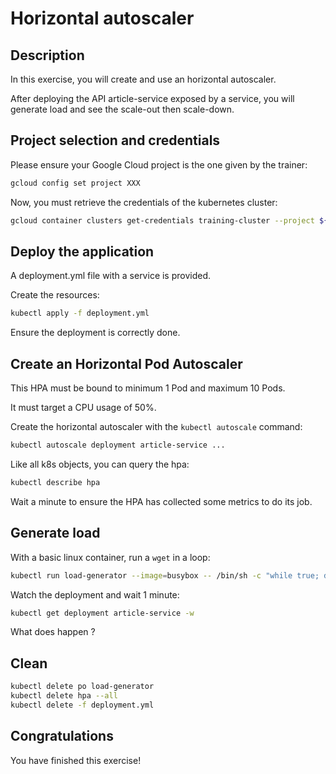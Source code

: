 # Horizontal autoscaler

<walkthrough-tutorial-duration duration="15.0"></walkthrough-tutorial-duration>

## Description

In this exercise, you will create and use an horizontal autoscaler.

After deploying the API article-service exposed by a service, you will generate load and see the scale-out then scale-down.

## Project selection and credentials

Please ensure your Google Cloud project is the one given by the trainer:

```sh
gcloud config set project XXX 
```

Now, you must retrieve the credentials of the kubernetes cluster:

```sh
gcloud container clusters get-credentials training-cluster --project ${GOOGLE_CLOUD_PROJECT} --zone europe-west1-b
```

## Deploy the application

A <walkthrough-editor-open-file filePath="deployment.yml">deployment.yml</walkthrough-editor-open-file> file with a service is provided.

Create the resources:

```sh
kubectl apply -f deployment.yml
```

Ensure the deployment is correctly done.

## Create an Horizontal Pod Autoscaler

This HPA must be bound to minimum 1 Pod and maximum 10 Pods.

It must target a CPU usage of 50%.

Create the horizontal autoscaler with the `kubectl autoscale` command:

```sh
kubectl autoscale deployment article-service ...
```

Like all k8s objects, you can query the hpa:

```sh
kubectl describe hpa
```

Wait a minute to ensure the HPA has collected some metrics to do its job.

## Generate load

With a basic linux container, run a `wget` in a loop:

```sh
kubectl run load-generator --image=busybox -- /bin/sh -c "while true; do wget -q -O- http://article-svc/article; done"
```

Watch the deployment and wait 1 minute:

```sh
kubectl get deployment article-service -w
```

What does happen ?

## Clean

```sh
kubectl delete po load-generator
kubectl delete hpa --all
kubectl delete -f deployment.yml
```

## Congratulations

You have finished this exercise!

<walkthrough-conclusion-trophy></walkthrough-conclusion-trophy>
